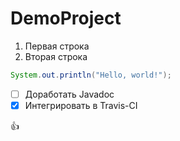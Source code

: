 # DemoProject

1. Первая строка
1. Вторая строка

```java
System.out.println("Hello, world!");
```

- [ ] Доработать Javadoc
- [x] Интегрировать в Travis-CI

:+1:
